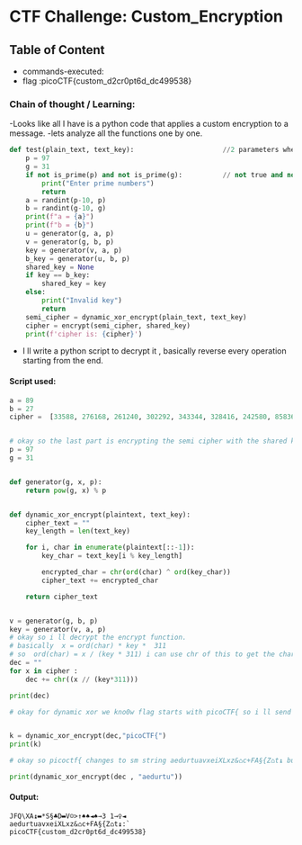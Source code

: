 # CTF Challenge: Custom_Encryption

## Table of Content

- commands-executed:  
- flag :picoCTF{custom_d2cr0pt6d_dc499538} 


### Chain of thought / Learning:

-Looks like all I have is a python code that applies a custom encryption to a message. 
-lets analyze all the functions one by one. 

```python
def test(plain_text, text_key):                      //2 parameters where plain_text is input message and text+key = trudeau
    p = 97                                           
    g = 31
    if not is_prime(p) and not is_prime(g):          // not true and not true therefore true.
        print("Enter prime numbers")                  
        return
    a = randint(p-10, p)
    b = randint(g-10, g)
    print(f"a = {a}")
    print(f"b = {b}")
    u = generator(g, a, p)
    v = generator(g, b, p)
    key = generator(v, a, p)
    b_key = generator(u, b, p)
    shared_key = None
    if key == b_key:
        shared_key = key
    else:
        print("Invalid key")
        return
    semi_cipher = dynamic_xor_encrypt(plain_text, text_key)
    cipher = encrypt(semi_cipher, shared_key)
    print(f'cipher is: {cipher}')
```
- I ll write a python script to decrypt it , basically reverse every operation starting from the end. 

#### Script used:
```python 
a = 89
b = 27
cipher =  [33588, 276168, 261240, 302292, 343344, 328416, 242580, 85836, 82104, 156744, 0, 309756, 78372, 18660, 253776, 0, 82104, 320952, 3732, 231384, 89568, 100764, 22392, 22392, 63444, 22392, 97032, 190332, 119424, 182868, 97032, 26124, 44784, 63444]


# okay so the last part is encrypting the semi cipher with the shared key , i ll start with finding the key. 
p = 97
g = 31


def generator(g, x, p):
    return pow(g, x) % p


def dynamic_xor_encrypt(plaintext, text_key):
    cipher_text = ""
    key_length = len(text_key)

    for i, char in enumerate(plaintext[::-1]):
        key_char = text_key[i % key_length]

        encrypted_char = chr(ord(char) ^ ord(key_char))
        cipher_text += encrypted_char

    return cipher_text


v = generator(g, b, p)
key = generator(v, a, p)
# okay so i ll decrypt the encrypt function.
# basically  x = ord(char) * key *  311
# so  ord(char) = x / (key * 311) i can use chr of this to get the character. 
dec = ""
for x in cipher : 
    dec += chr((x // (key*311)))

print(dec)

# okay for dynamic xor we kno0w flag starts with picoCTF{ so i ll send that as the input and see what i get in return. 


k = dynamic_xor_encrypt(dec,"picoCTF{")
print(k)

# okay so picoctf{ changes to sm string aedurtuavxeiXLxz&⌂c+FA§{Z⌂t↨ but see aedurtu is the rearrangement of our original message trudeau just placed the u in the end and reversed. so we send this with the decipher and see if we get the result. 

print(dynamic_xor_encrypt(dec , "aedurtu"))
```
#### Output: 
```
JFQ\XA↨▬*S§♣D▬V☺>↑♠♠◄♠→3 1→♀◄
aedurtuavxeiXLxz&⌂c+FA§{Z⌂t↨:`
picoCTF{custom_d2cr0pt6d_dc499538}
```
